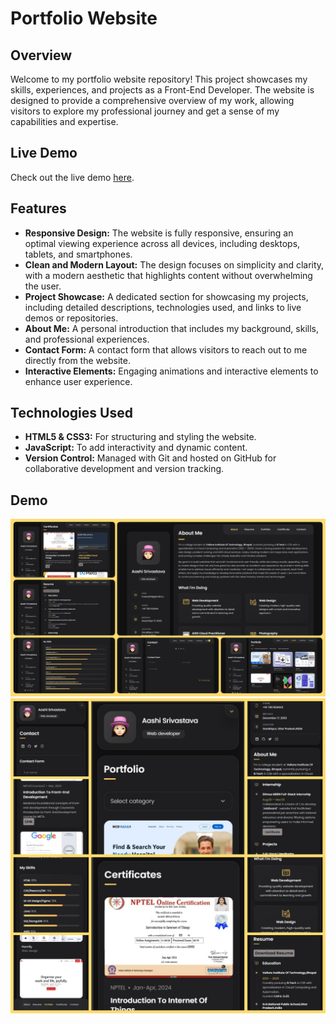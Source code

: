 # Portfolio Website

## Overview

Welcome to my portfolio website repository! This project showcases my skills, experiences, and projects as a Front-End Developer. The website is designed to provide a comprehensive overview of my work, allowing visitors to explore my professional journey and get a sense of my capabilities and expertise.

## Live Demo

Check out the live demo [here](https://trueaashi.github.io/Portfolio_Aashi/).

## Features

- **Responsive Design:** The website is fully responsive, ensuring an optimal viewing experience across all devices, including desktops, tablets, and smartphones.
- **Clean and Modern Layout:** The design focuses on simplicity and clarity, with a modern aesthetic that highlights content without overwhelming the user.
- **Project Showcase:** A dedicated section for showcasing my projects, including detailed descriptions, technologies used, and links to live demos or repositories.
- **About Me:** A personal introduction that includes my background, skills, and professional experiences.
- **Contact Form:** A contact form that allows visitors to reach out to me directly from the website.
- **Interactive Elements:** Engaging animations and interactive elements to enhance user experience.

## Technologies Used

- **HTML5 & CSS3:** For structuring and styling the website.
- **JavaScript:** To add interactivity and dynamic content.
- **Version Control:** Managed with Git and hosted on GitHub for collaborative development and version tracking.


## Demo

![Portfolio Desktop Demo](./website-demo-image/desktop.png "Desktop Demo")
![Portfolio Mobile Demo](./website-demo-image/mobile.png "Mobile Demo")
